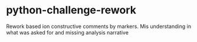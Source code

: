 # python-challenge-rework
Rework based ion constructive comments by markers. Mis understanding in what was asked for and missing analysis narrative

